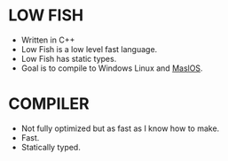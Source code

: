 # LOW FISH
- Written in C++
- Low Fish is a low level fast language.
- Low Fish has static types.
- Goal is to compile to Windows Linux and [MaslOS](https://github.com/marceldobehere/MaslOS).   
# COMPILER
- Not fully optimized but as fast as I know how to make.
- Fast. 
- Statically typed.
